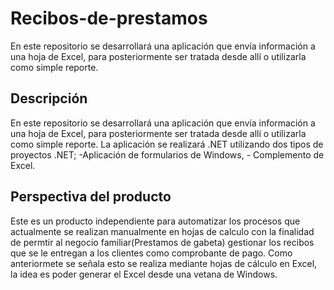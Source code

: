 # Recibos-de-prestamos
En este repositorio se desarrollará una aplicación que envía información a una hoja de Excel, para posteriormente ser tratada desde allí o utilizarla como simple reporte. 

## Descripción
En este repositorio se desarrollará una aplicación que envía información a una hoja de Excel, para posteriormente ser tratada desde allí o utilizarla como simple reporte. La aplicación se realizará .NET utilizando dos tipos de proyectos .NET; -Aplicación de formularios de Windows, - Complemento de Excel.

## Perspectiva del producto
Este es un producto independiente para automatizar los procesos que actualmente se realizan manualmente en hojas de calculo con la finalidad de permtir al negocio familiar(Prestamos de gabeta) gestionar los recibos que se le entregan a los clientes como comprobante de pago. Como anteriormete se señala esto se realiza mediante hojas de cálculo en Excel, la idea es poder generar el Excel desde una vetana de Windows.
